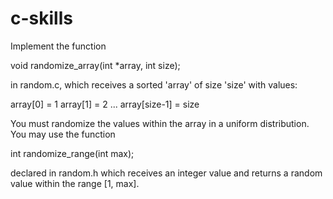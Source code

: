 c-skills
========
Implement the function

  void randomize_array(int *array, int size);

in random.c, which receives a sorted 'array' of size 'size' with values:

  array[0]      = 1
  array[1]      = 2
  ...
  array[size-1] = size

You must randomize the values within the array in a uniform distribution.
You may use the function

  int randomize_range(int max);

declared in random.h which receives an integer value and returns a random
value within the range [1, max].


